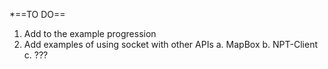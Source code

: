*==TO DO==
1. Add to the example progression
2. Add examples of using socket with other APIs
   a. MapBox
   b. NPT-Client
   c. ???
